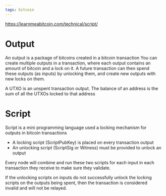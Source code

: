 ```yaml
---
tags: bitcoin
---
```

https://learnmeabitcoin.com/technical/script/

# Output
An output is a package of bitcoins created in a bitcoin transaction
You can create multiple outputs in a transaction, where each output contains an amount of bitcoin and a lock on it. A future transaction can then spend these outputs (as inputs) by unlocking them, and create new outputs with new locks on them.

A UTXO is an unspent transaction output. The balance of an address is the sum of all the UTXOs locked to that address

# Script
Script is a mini programming language used a locking mechanism for outputs in bitcoin transactions
- A locking script (ScriptPubKey) is placed on every transaction output
- An unlocking script (ScriptSig or Witness) must be provided to unlock an output

Every node will combine and run these two scripts for each input in each transaction they receive to make sure they validate.

If the unlocking scripts on inputs do not successfully unlock the locking scripts on the outputs being spent, then the transaction is considered invalid and will not be relayed.